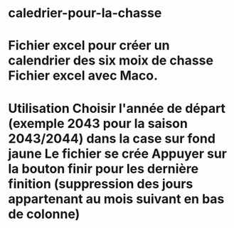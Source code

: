 # caledrier-pour-la-chasse
Fichier excel pour créer un calendrier des six moix de chasse
Fichier excel avec Maco. 
=======================
Utilisation
Choisir l'année de départ (exemple 2043 pour la saison 2043/2044) dans la case sur fond jaune
Le fichier se crée
Appuyer sur la bouton finir pour les dernière finition (suppression des jours appartenant au mois suivant en bas de colonne)
=======================
